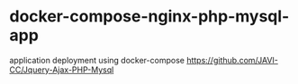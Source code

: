 # docker-compose-nginx-php-mysql-app
application deployment using docker-compose https://github.com/JAVI-CC/Jquery-Ajax-PHP-Mysql
